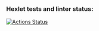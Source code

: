 ### Hexlet tests and linter status:
[![Actions Status](https://github.com/PletnevAlx/devops-for-programmers-project-74/workflows/hexlet-check/badge.svg)](https://github.com/PletnevAlx/devops-for-programmers-project-74/actions)